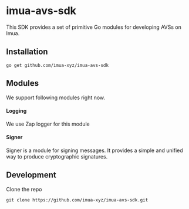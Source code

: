 # imua-avs-sdk
This SDK provides a set of primitive Go modules for developing AVSs on Imua.

## Installation
```
go get github.com/imua-xyz/imua-avs-sdk
```

## Modules
We support following modules right now.
#### Logging
We use Zap logger for this module
#### Signer
Signer is a module for signing messages. It provides a simple and unified way to produce cryptographic signatures.


## Development
Clone the repo
```
git clone https://github.com/imua-xyz/imua-avs-sdk.git